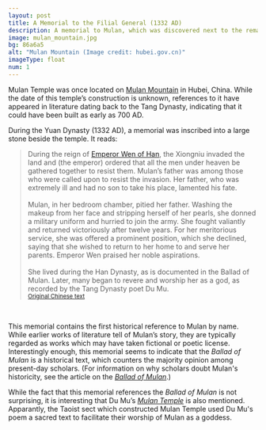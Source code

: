 ```yaml
---
layout: post
title: A Memorial to the Filial General (1332 AD)
description: A memorial to Mulan, which was discovered next to the remains of a temple on Mulan Mountain, claims to tell Mulan&rsquo;s true story.
image: mulan_mountain.jpg
bg: 86a6a5
alt: "Mulan Mountain (Image credit: hubei.gov.cn)"
imageType: float
num: 1
---
```


Mulan Temple was once located on [Mulan Mountain](http://en.hubei.gov.cn/special/sinh_2015/summerresorts_2015/201507/t20150726_694712.shtml) in Hubei, China. While the date of this temple&rsquo;s construction is unknown, references to it have appeared in literature dating back to the Tang Dynasty, indicating that it could have been built as early as 700 AD.

During the Yuan Dynasty (1332 AD), a memorial was inscribed into a large stone beside the temple. It reads:

<blockquote>
During the reign of <a href="https://en.wikipedia.org/wiki/Emperor_Wen_of_Han">Emperor Wen of Han</a>, the Xiongniu invaded the land and (the emperor) ordered that all the men under heaven be gathered together to resist them. Mulan&rsquo;s father was among those who were called upon to resist the invasion. Her father, who was extremely ill and had no son to take his place, lamented his fate.<br />
<br />
Mulan, in her bedroom chamber, pitied her father. Washing the makeup from her face and stripping herself of her pearls, she donned a military uniform and hurried to join the army. She fought valiantly and returned victoriously after twelve years. For her meritorious service, she was offered a prominent position, which she declined, saying that she wished to return to her home to and serve her parents. Emperor Wen praised her noble aspirations.<br />
<br />
She lived during the Han Dynasty, as is documented in the Ballad of Mulan. Later, many began to revere and worship her as a god, as recorded by the Tang Dynasty poet Du Mu.
<small><br /><a href="https://books.google.com.tw/books?id=51ZyDwAAQBAJ&amp;pg=PA317&amp;lpg=PA317">Original Chinese text</a></small></blockquote><br />

This memorial contains the first historical reference to Mulan by name. While earlier works of literature tell of Mulan&rsquo;s story, they are typically regarded as works which may have taken fictional or poetic license. Interestingly enough, this memorial seems to indicate that the <i>Ballad of Mulan</i> is a historical text, which counters the majority opinion among present-day scholars. (For information on why scholars doubt Mulan's historicity, see the article on the *[Ballad of Mulan](../northern_wei/ballad_of_mulan)*.)

While the fact that this memorial references the <i>Ballad of Mulan</i> is not surprising, it is interesting that Du Mu&rsquo;s *[Mulan Temple](../tang/mulan_temple_du_mu)* is also mentioned. Apparantly, the Taoist sect which constructed Mulan Temple used Du Mu's poem a sacred text to facilitate their worship of Mulan as a goddess.

